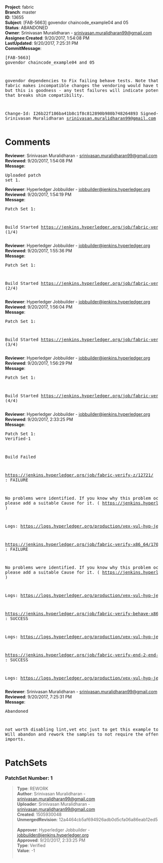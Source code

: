 <strong>Project</strong>: fabric</br><strong>Branch</strong>: master<br><strong>ID</strong>: 13655<br><strong>Subject</strong>: [FAB-5663] govendor chaincode_example04 and 05<br><strong>Status</strong>: ABANDONED<br><strong>Owner</strong>: Srinivasan Muralidharan - srinivasan.muralidharan99@gmail.com<br><strong>Assignee</strong>:<strong>Created</strong>: 9/20/2017, 1:54:08 PM<br><strong>LastUpdated</strong>: 9/20/2017, 7:25:31 PM<br><strong>CommitMessage</strong>:<br><pre>[FAB-5663] govendor chaincode_example04 and 05

govendor dependencies to Fix failing behave tests. Note that if fabric
makes incompatible changes the vendoring would have to be redone but
this is goodness - any test failures will indicate potential changes
that breaks shim compatibility.

Change-Id: I26b22f186ba41b8c1f8c812890b980b748264893
Signed-off-by: Srinivasan Muralidharan <srinivasan.muralidharan99@gmail.com>
</pre><h1>Comments</h1><strong>Reviewer</strong>: Srinivasan Muralidharan - srinivasan.muralidharan99@gmail.com<br><strong>Reviewed</strong>: 9/20/2017, 1:54:08 PM<br><strong>Message</strong>: <pre>Uploaded patch set 1.</pre><strong>Reviewer</strong>: Hyperledger Jobbuilder - jobbuilder@jenkins.hyperledger.org<br><strong>Reviewed</strong>: 9/20/2017, 1:54:19 PM<br><strong>Message</strong>: <pre>Patch Set 1:

Build Started https://jenkins.hyperledger.org/job/fabric-verify-z/12721/ (1/4)</pre><strong>Reviewer</strong>: Hyperledger Jobbuilder - jobbuilder@jenkins.hyperledger.org<br><strong>Reviewed</strong>: 9/20/2017, 1:55:36 PM<br><strong>Message</strong>: <pre>Patch Set 1:

Build Started https://jenkins.hyperledger.org/job/fabric-verify-x86_64/17071/ (2/4)</pre><strong>Reviewer</strong>: Hyperledger Jobbuilder - jobbuilder@jenkins.hyperledger.org<br><strong>Reviewed</strong>: 9/20/2017, 1:56:04 PM<br><strong>Message</strong>: <pre>Patch Set 1:

Build Started https://jenkins.hyperledger.org/job/fabric-verify-behave-x86_64/11082/ (3/4)</pre><strong>Reviewer</strong>: Hyperledger Jobbuilder - jobbuilder@jenkins.hyperledger.org<br><strong>Reviewed</strong>: 9/20/2017, 1:56:29 PM<br><strong>Message</strong>: <pre>Patch Set 1:

Build Started https://jenkins.hyperledger.org/job/fabric-verify-end-2-end-x86_64/8656/ (4/4)</pre><strong>Reviewer</strong>: Hyperledger Jobbuilder - jobbuilder@jenkins.hyperledger.org<br><strong>Reviewed</strong>: 9/20/2017, 2:33:25 PM<br><strong>Message</strong>: <pre>Patch Set 1: Verified-1

Build Failed 

https://jenkins.hyperledger.org/job/fabric-verify-z/12721/ : FAILURE

No problems were identified. If you know why this problem occurred, please add a suitable Cause for it. ( https://jenkins.hyperledger.org/job/fabric-verify-z/12721/ )

Logs: https://logs.hyperledger.org/production/vex-yul-hyp-jenkins-1/fabric-verify-z/12721

https://jenkins.hyperledger.org/job/fabric-verify-x86_64/17071/ : FAILURE

No problems were identified. If you know why this problem occurred, please add a suitable Cause for it. ( https://jenkins.hyperledger.org/job/fabric-verify-x86_64/17071/ )

Logs: https://logs.hyperledger.org/production/vex-yul-hyp-jenkins-1/fabric-verify-x86_64/17071

https://jenkins.hyperledger.org/job/fabric-verify-behave-x86_64/11082/ : SUCCESS

Logs: https://logs.hyperledger.org/production/vex-yul-hyp-jenkins-1/fabric-verify-behave-x86_64/11082

https://jenkins.hyperledger.org/job/fabric-verify-end-2-end-x86_64/8656/ : SUCCESS

Logs: https://logs.hyperledger.org/production/vex-yul-hyp-jenkins-1/fabric-verify-end-2-end-x86_64/8656</pre><strong>Reviewer</strong>: Srinivasan Muralidharan - srinivasan.muralidharan99@gmail.com<br><strong>Reviewed</strong>: 9/20/2017, 7:25:31 PM<br><strong>Message</strong>: <pre>Abandoned

not worth disabling lint,vet etc just to get this example to work. Will abandon and rework the samples to not require the offending imports.</pre><h1>PatchSets</h1><h3>PatchSet Number: 1</h3><blockquote><strong>Type</strong>: REWORK<br><strong>Author</strong>: Srinivasan Muralidharan - srinivasan.muralidharan99@gmail.com<br><strong>Uploader</strong>: Srinivasan Muralidharan - srinivasan.muralidharan99@gmail.com<br><strong>Created</strong>: 1505930048<br><strong>UnmergedRevision</strong>: 12a4464cb5af694926adb0d5cfa06a86eab12ed5<br><br><strong>Approver</strong>: Hyperledger Jobbuilder - jobbuilder@jenkins.hyperledger.org<br><strong>Approved</strong>: 9/20/2017, 2:33:25 PM<br><strong>Type</strong>: Verified<br><strong>Value</strong>: -1<br><br></blockquote>